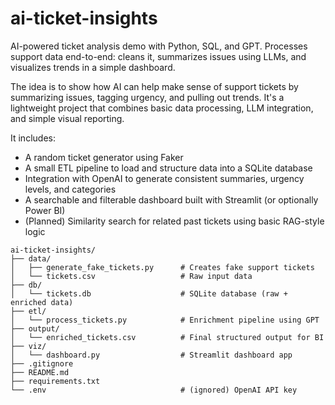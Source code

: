 # ai-ticket-insights
AI-powered ticket analysis demo with Python, SQL, and GPT. Processes support data end-to-end: cleans it, summarizes issues using LLMs, and visualizes trends in a simple dashboard.

The idea is to show how AI can help make sense of support tickets by summarizing issues, tagging urgency, and pulling out trends. It's a lightweight project that combines basic data processing, LLM integration, and simple visual reporting.

It includes:
- A random ticket generator using Faker
- A small ETL pipeline to load and structure data into a SQLite database
- Integration with OpenAI to generate consistent summaries, urgency levels, and categories
- A searchable and filterable dashboard built with Streamlit (or optionally Power BI)
- (Planned) Similarity search for related past tickets using basic RAG-style logic

```text
ai-ticket-insights/
├── data/
│   ├── generate_fake_tickets.py      # Creates fake support tickets
│   └── tickets.csv                   # Raw input data
├── db/
│   └── tickets.db                    # SQLite database (raw + enriched data)
├── etl/
│   └── process_tickets.py            # Enrichment pipeline using GPT
├── output/
│   └── enriched_tickets.csv          # Final structured output for BI
├── viz/
│   └── dashboard.py                  # Streamlit dashboard app
├── .gitignore
├── README.md
├── requirements.txt
└── .env                              # (ignored) OpenAI API key
```
